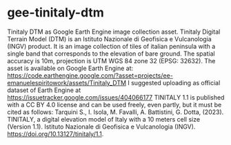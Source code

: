 # gee-tinitaly-dtm
Tinitaly DTM as Google Earth Engine image collection asset. 
Tinitaly Digital Terrain Model (DTM) is an Istituto Nazionale di Geofisica e Vulcanologia (INGV) product. It is an image collection of tiles of italian peninsula with a single band that corresponds to the elevation of bare ground. The spatial accuracy is 10m, projection is UTM WGS 84 zone 32 (EPSG: 32632). The asset is available on Google Earth Engine at: https://code.earthengine.google.com/?asset=projects/ee-emanuelespiritowork/assets/Tinitaly_DTM
I suggested uploading as official dataset of Earth Engine at https://issuetracker.google.com/issues/404066177
TINITALY 1.1 is published with a CC BY 4.0 license and can be used freely, even partly, but it must be cited as follows:
Tarquini S., I. Isola, M. Favalli, A. Battistini, G. Dotta, (2023). TINITALY, a digital elevation model of Italy with a 10 meters cell size (Version 1.1). Istituto Nazionale di Geofisica e Vulcanologia (INGV). https://doi.org/10.13127/tinitaly/1.1.
